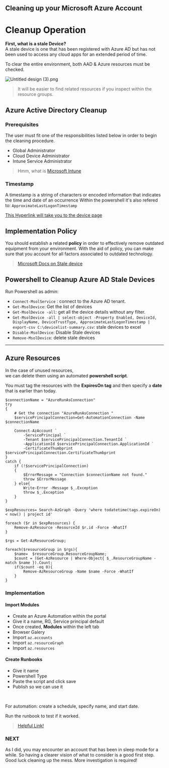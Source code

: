 ## Cleaning up your Microsoft Azure Account

# Cleanup Operation

**First, what is a stale Device?** <br>
A stale device is one that has been registered with Azure AD but has not been used to access any cloud apps for an extended period of time.

To clear the entire environment, both AAD & Azure resources must be checked.

![Untitled design (3).png](https://cdn.hashnode.com/res/hashnode/image/upload/v1660316921234/8XjgUSyOA.png)
> It will be easier to find related resources if you inspect within the resource groups.

## Azure Active Directory Cleanup
### Prerequisites
The user must fit one of the responsibilities listed below in order to begin the cleaning procedure.

- Global Administrator
- Cloud Device Administrator
- Intune Service Administrator
> Hmm, what is [Microsoft Intune](https://blog.yahya-abulhaj.dev/microsoft-intune-control-over-your-devices)

### Timestamp
A timestamp is a string of characters or encoded information that indicates the time and date of an occurrence
Within the powershell it's also refered to: `ApproximateLastLogonTimestamp`

[This Hyperlink will take you to the device page](https://portal.azure.com/#blade/Microsoft_AAD_IAM/DevicesMenuBlade/Devices)

## Implementation Policy
You should establish a related **policy** in order to effectively remove outdated equipment from your environment.
With the aid of policy, you can make sure that you account for all factors associated to outdated technology.
> [Microsoft Docs on Stale device](https://docs.microsoft.com/en-us/azure/active-directory/devices/manage-stale-devices)


## Powershell to Cleanup Azure AD Stale Devices
Run Powershell as admin:
-  `Connect-MsolService`  : connect to the Azure AD tenant.
-  `Get-MsolDevice`: Get the list of devices
-  `Get-MsolDevice -all`: get all the device details without any filter.
-  `Get-MsolDevice -all | select-object -Property Enabled, DeviceId, DisplayName, DeviceTrustType, ApproximateLastLogonTimestamp | export-csv C:\devicelist-summary.csv`: stale devices to excel
-  `Disable-MsolDevice`: Disable Stale devices
-  `Remove-MsolDevice`: delete stale devices


---

## Azure Resources

In the case of unused resources,<br> we can delete them using an automated **powershell script**.


You must tag the resources with the **ExpiresOn tag** and then specify a **date** that is earlier than today.


``` 
$connectionName = "AzureRunAsConnection"
try
{
    # Get the connection "AzureRunAsConnection "
    $servicePrincipalConnection=Get-AutomationConnection -Name $connectionName         

    Connect-AzAccount `
        -ServicePrincipal `
        -Tenant $servicePrincipalConnection.TenantId `
        -ApplicationId $servicePrincipalConnection.ApplicationId `
        -CertificateThumbprint $servicePrincipalConnection.CertificateThumbprint 
}
catch {
    if (!$servicePrincipalConnection)
    {
        $ErrorMessage = "Connection $connectionName not found."
        throw $ErrorMessage
    } else{
        Write-Error -Message $_.Exception
        throw $_.Exception
    }
}

$expResources= Search-AzGraph -Query 'where todatetime(tags.expireOn) < now() | project id'

foreach ($r in $expResources) {
    Remove-AzResource -ResourceId $r.id -Force -WhatIf
}

$rgs = Get-AzResourceGroup;

foreach($resourceGroup in $rgs){
    $name=  $resourceGroup.ResourceGroupName;
    $count = (Get-AzResource | Where-Object{ $_.ResourceGroupName -match $name }).Count;
    if($count -eq 0){
        Remove-AzResourceGroup -Name $name -Force -WhatIf
    }
}

```

### Implementation
#### Import Modules
- Create an Azure Automation within the portal
- Give it a name, RG, Service principal default
- Once created, **Modules** within the left tab
- Browser Galery
- Import `az.accounts`
- Import `az.resourceGraph`
- Import `az.resources`

#### Create Runbooks
- Give it name
- Powershell Type
- Paste the script and click save
- Publish so we can use it
<br>

For automation: create a schedule, specify name, and start date.

Run the runbook to test if it worked.

> [Helpful Link!](https://dev.to/azure/keep-your-azure-subscription-clean-automatically-mmi) 

### NEXT
As I did, you may encounter an account that has been in sleep mode for a while. So having a clearer vision of what to consider is a good first step. Good luck cleaning up the mess. More investigation is required!